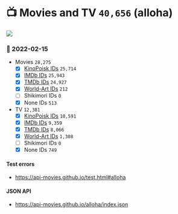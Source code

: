 # :tv: Movies and TV `40,656` (alloha)

<a href="https://API-Movies.github.io"><img src="https://API-Movies.github.io/banner.png?cache"></a>

### :date: 2022-02-15
- Movies `28,275`
  - [x] <a href="https://API-Movies.github.io/alloha/movie_kinopoisk_ids.json">KinoPoisk IDs</a> `25,714`
  - [x] <a href="https://API-Movies.github.io/alloha/movie_imdb_ids.json">IMDb IDs</a> `25,943`
  - [x] <a href="https://API-Movies.github.io/alloha/movie_tmdb_ids.json">TMDb IDs</a> `24,927`
  - [x] <a href="https://API-Movies.github.io/alloha/movie_world_art_ids.json">World-Art IDs</a> `212`
  - [ ] Shikimori IDs `0`
  - [x] None IDs `513`
- TV `12,381`
  - [x] <a href="https://API-Movies.github.io/alloha/tv_kinopoisk_ids.json">KinoPoisk IDs</a> `10,591`
  - [x] <a href="https://API-Movies.github.io/alloha/tv_imdb_ids.json">IMDb IDs</a> `9,359`
  - [x] <a href="https://API-Movies.github.io/alloha/tv_tmdb_ids.json">TMDb IDs</a> `8,066`
  - [x] <a href="https://API-Movies.github.io/alloha/tv_world_art_ids.json">World-Art IDs</a> `1,308`
  - [ ] Shikimori IDs `0`
  - [x] None IDs `749`
#### Test errors
- <a href='https://api-movies.github.io/test.html#alloha'>https://api-movies.github.io/test.html#alloha</a>
#### JSON API
- <a href='https://api-movies.github.io/alloha/index.json'>https://api-movies.github.io/alloha/index.json</a>
